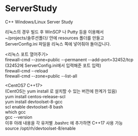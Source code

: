 # ServerStudy
C++ Windows/Linux Server Study

리눅스의 경우 빌드 후 WinSCP 나 Putty 등을 이용해서  
~/projects/솔루션폴더/ 안에 resources 폴더를 만들고  
ServerConfig.ini 파일을 리눅스 쪽에 넣어줘야 돌아갑니다.  

<리눅스 포트 열어주기>  
firewall-cmd --zone=public --permanent --add-port=32452/tcp   
(32452에 ServerConfig.ini에서 입력해준 포트 입력)  
firewall-cmd --reload  
firewall-cmd --zone=public --list-all  

<CentOS7 C++17>  
(CentOS는 yum install 로 설치할 수 있는 버전에 한계가 있음)  
yum install centos-release-scl  
yum install devtoolset-8-gcc  
scl enable devtoolset-8 bash  
which gcc  
gcc --version  
이후 아래 내용을 각 유저별 .bashrc 에 추가하면 C++17 사용 가능  
source /opt/rh/devtoolset-8/enable  


